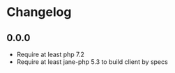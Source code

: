 # Changelog

## 0.0.0

- Require at least php 7.2
- Require at least jane-php 5.3 to build client by specs

